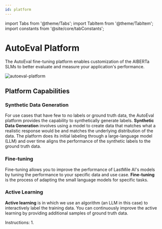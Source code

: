 ```yaml
---
id: platform
---
```


import Tabs from '@theme/Tabs';
import TabItem from '@theme/TabItem';
import constants from '@site/core/tabConstants';

# AutoEval Platform

The AutoEval fine-tuning platform enables customization of the AlBERTa SLMs to better evaluate and measure your application's performance.

![autoeval-platform](https://andrew-dev-s3.s3.amazonaws.com/autoeval-platform.png)
## Platform Capabilities

### Synthetic Data Generation
For use cases that have few to no labels or ground truth data, the AutoEval platform provides the capability to synthetically generate labels. **Synthetic Data Generation** involves using a model to create data that matches what a realistic response would be and matches the underlying distribution of the data. The platform does its initial labeling through a large-language model (LLM) and over time aligns the performance of the synthetic labels to the ground truth data.

### Fine-tuning
Fine-tuning allows you to improve the performance of LastMile AI's models by tuning the performance to your specific data and use case. **Fine-tuning** is the process of adapting the small language models for specific tasks.


### Active Learning
**Active learning** is in which we use an algorithm (an LLM in this case) to interactively label the training data. You can continuously improve the active learning by providing additional samples of ground truth data.

Instructions:
1. 